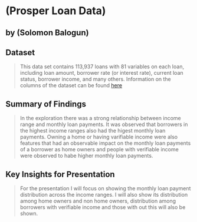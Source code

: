 # (Prosper Loan Data)
## by (Solomon Balogun)


## Dataset

> This data set contains 113,937 loans with 81 variables on each loan, including loan amount, borrower rate (or interest rate), current loan status, borrower income, and many others. Information on the columns of the dataset can be found [here](https://docs.google.com/spreadsheets/d/1gDyi_L4UvIrLTEC6Wri5nbaMmkGmLQBk-Yx3z0XDEtI/edit#gid=0)

## Summary of Findings

> In the exploration there was a strong relationship between income range and monthly loan payments. It was observed that borrowers in the highest income ranges also had the higest monthly loan payments. Owning a home or having varifiable income were also features that had an observable impact on the monthly loan payments of a borrower as home owners and people with verifiable income were observed to habe higher monthly loan payments.


## Key Insights for Presentation

> For the presentation I will focus on showing the monthly loan payment distribution across the income ranges. I will also show its distribution among home owners and non home owners, distribution among borrowers with verifiable income and those with out this will also be shown.
